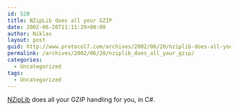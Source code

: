 ```yaml
---
id: 520
title: NZipLib does all your GZIP
date: 2002-06-20T11:11:29+00:00
author: Niklas
layout: post
guid: http://www.protocol7.com/archives/2002/06/20/nziplib-does-all-your-gzip/
permalink: /archives/2002/06/20/nziplib_does_all_your_gzip/
categories:
  - Uncategorized
tags:
  - Uncategorized
---
```

<div class='microid-39dc0b05afe1472d97a26650f3de80f4d3820fed'>
  <p>
    <a href="http://www.icsharpcode.net/OpenSource/NZipLib/default.asp">NZipLib</a> does all your GZIP handling for you, in C#.
  </p>
</div>